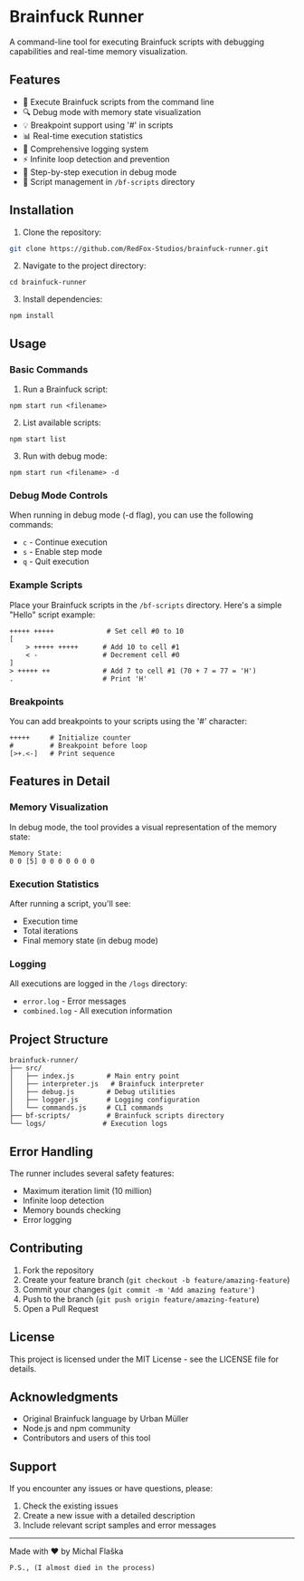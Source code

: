 # Brainfuck Runner

A command-line tool for executing Brainfuck scripts with debugging capabilities and real-time memory visualization.

## Features

- 🚀 Execute Brainfuck scripts from the command line
- 🔍 Debug mode with memory state visualization
- 💡 Breakpoint support using '#' in scripts
- 📊 Real-time execution statistics
- 📝 Comprehensive logging system
- ⚡ Infinite loop detection and prevention
- 🎯 Step-by-step execution in debug mode
- 📂 Script management in `/bf-scripts` directory

## Installation

1. Clone the repository:
```bash
git clone https://github.com/RedFox-Studios/brainfuck-runner.git
```

2. Navigate to the project directory:

```shellscript
cd brainfuck-runner
```

3. Install dependencies:

```shellscript
npm install
```

## Usage

### Basic Commands

1. Run a Brainfuck script:


```shellscript
npm start run <filename>
```

2. List available scripts:

```shellscript
npm start list
```

3. Run with debug mode:

```shellscript
npm start run <filename> -d
```

### Debug Mode Controls

When running in debug mode (-d flag), you can use the following commands:

- `c` - Continue execution
- `s` - Enable step mode
- `q` - Quit execution


### Example Scripts

Place your Brainfuck scripts in the `/bf-scripts` directory. Here's a simple "Hello" script example:

```plaintext
+++++ +++++             # Set cell #0 to 10
[
    > +++++ +++++      # Add 10 to cell #1
    < -                # Decrement cell #0
]
> +++++ ++             # Add 7 to cell #1 (70 + 7 = 77 = 'H')
.                      # Print 'H'
```

### Breakpoints

You can add breakpoints to your scripts using the '#' character:

```plaintext
+++++     # Initialize counter
#         # Breakpoint before loop
[>+.<-]   # Print sequence
```

## Features in Detail

### Memory Visualization

In debug mode, the tool provides a visual representation of the memory state:

```plaintext
Memory State:
0 0 [5] 0 0 0 0 0 0 0
```

### Execution Statistics

After running a script, you'll see:

- Execution time
- Total iterations
- Final memory state (in debug mode)


### Logging

All executions are logged in the `/logs` directory:

- `error.log` - Error messages
- `combined.log` - All execution information


## Project Structure

```plaintext
brainfuck-runner/
├── src/
│   ├── index.js        # Main entry point
│   ├── interpreter.js   # Brainfuck interpreter
│   ├── debug.js        # Debug utilities
│   ├── logger.js       # Logging configuration
│   └── commands.js     # CLI commands
├── bf-scripts/         # Brainfuck scripts directory
└── logs/              # Execution logs
```

## Error Handling

The runner includes several safety features:

- Maximum iteration limit (10 million)
- Infinite loop detection
- Memory bounds checking
- Error logging


## Contributing

1. Fork the repository
2. Create your feature branch (`git checkout -b feature/amazing-feature`)
3. Commit your changes (`git commit -m 'Add amazing feature'`)
4. Push to the branch (`git push origin feature/amazing-feature`)
5. Open a Pull Request


## License

This project is licensed under the MIT License - see the LICENSE file for details.

## Acknowledgments

- Original Brainfuck language by Urban Müller
- Node.js and npm community
- Contributors and users of this tool


## Support

If you encounter any issues or have questions, please:

1. Check the existing issues
2. Create a new issue with a detailed description
3. Include relevant script samples and error messages


---

Made with ❤️ by Michal Flaška 

`P.S., (I almost died in the process)`
